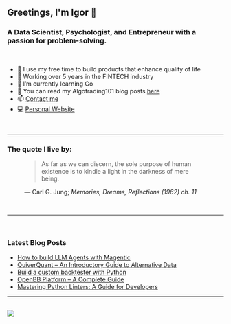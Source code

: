 ## Greetings, I'm Igor 👋 

### A Data Scientist, Psychologist, and Entrepreneur with a passion for problem-solving.
<br />

- 🔭 I use my free time to build products that enhance quality of life
- 🌟 Working over 5 years in the FINTECH industry
- 🌱 I’m currently learning Go
- 📜 You can read my Algotrading101 blog posts [here](https://algotrading101.com/learn/)
- 📫 [Contact me](mailto:igorradovanovic20@gmail.com)
- :computer: [Personal Website](https://igorradovanovic.com)


<br />

---

### The quote I live by:

<figure class="quote">
  <blockquote>
    As far as we can discern, the sole purpose of human existence is to kindle a light in the darkness of mere being.
  </blockquote>
  <figcaption>
   &mdash; Carl G. Jung; <cite>Memories, Dreams, Reflections (1962) ch. 11</cite> 
  </figcaption> 
</figure>
<br />

---
<br />

### Latest Blog Posts
<!-- BLOG-POST-LIST:START -->
- [How to build LLM Agents with Magentic](https://algotrading101.com/learn/magentic-llm-guide/?utm_source=rss&utm_medium=rss&utm_campaign=magentic-llm-guide)
- [QuiverQuant – An Introductory Guide to Alternative Data](https://algotrading101.com/learn/quiverquant-alternative-datguide/?utm_source=rss&utm_medium=rss&utm_campaign=quiverquant-alternative-datguide)
- [Build a custom backtester with Python](https://algotrading101.com/learn/build-my-own-custom-backtester-python/?utm_source=rss&utm_medium=rss&utm_campaign=build-my-own-custom-backtester-python)
- [OpenBB Platform – A Complete Guide](https://algotrading101.com/learn/openbb-platform-guide/?utm_source=rss&utm_medium=rss&utm_campaign=openbb-platform-guide)
- [Mastering Python Linters: A Guide for Developers](https://algotrading101.com/learn/python-linters-guide/?utm_source=rss&utm_medium=rss&utm_campaign=python-linters-guide)
<!-- BLOG-POST-LIST:END -->

---

<br />

<img src="https://github-readme-stats.vercel.app/api?username=igorwounds&show_icons=true&theme=midnight-purple" />
